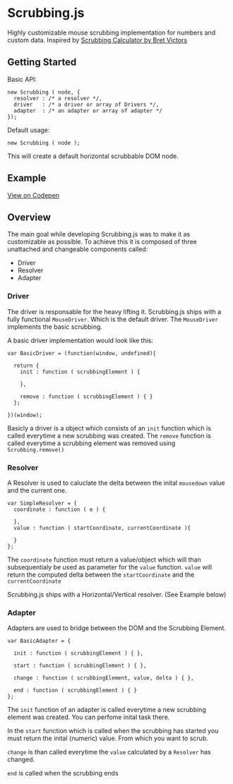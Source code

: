 # Scrubbing.js

Highly customizable mouse scrubbing implementation for numbers and custom data.
Inspired by [Scrubbing Calculator by Bret Victors](http://worrydream.com/ScrubbingCalculator/)

## Getting Started

Basic API:

    new Scrubbing ( node, {
      resolver : /* a resolver */,
      driver   : /* a driver or array of Drivers */,
      adapter  : /* an adapter or array of adapter */
    });

Default usage:

    new Scrubbing ( node );

This will create a default horizontal scrubbable DOM node.

## Example

[View on Codepen](http://codepen.io/FWeinb/pen/8fd14e108c720daa1ec362c3fb948280)


## Overview

The main goal while developing Scrubbing.js was to make it as customizable as possible. To achieve this it is composed of three unattached and changeable components called:

  * Driver
  * Resolver
  * Adapter


### Driver

The driver is responsable for the heavy lifting it. Scrubbing.js ships with a fully functional `MouseDriver`.
Which is the default driver. The `MouseDriver` implements the basic scrubbing.

A basic driver implementation would look like this:

    var BasicDriver = (function(window, undefined){

      return {
        init : function ( scrubbingElement ) {

        },

        remove : function ( scrubbingElement ) { }
      };

    })(window);

Basicly a driver is a object which consists of an `init` function which is called everytime a new scrubbing was created.
The `remove` function is called everytime a scrubbing element was removed using `Scrubbing.remove()`


### Resolver

A Resolver is used to caluclate the delta between the inital `mousedown` value and the current one.

    var SimpleResolver = {
      coordinate : function ( e ) {

      },
      value : function ( startCoordinate, currentCoordinate ){

      }
    };

The `coordinate` function must return a value/object which will than subsequentialy be used as parameter for the `value` function. `value` will return the computed delta between the `startCoordinate` and the `currentCoordinate`

Scrubbing.js ships with a Horizontal/Vertical resolver. (See Example below)

### Adapter

Adapters are used to bridge between the DOM and the Scrubbing Element.

    var BasicAdapter = {

      init : function ( scrubbingElement ) { },

      start : function ( scrubbingElement ) { },

      change : function ( scrubbingElement, value, delta ) { },

      end : function ( scrubbingElement ) { }
    };

The `init` function of an adapter is called everytime a new scrubbing element was created. You can perfome inital task there.

In the `start` function which is called when the scrubbing has started you must return the inital (numeric) value. From which you want to scrub.

`change` is than called everytime the `value` calculated by a `Resolver` has changed.

`end` is called when the scrubbing ends

